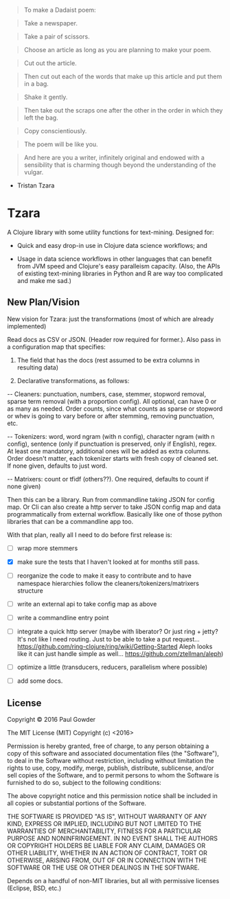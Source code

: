 
> To make a Dadaist poem:

> Take a newspaper.

> Take a pair of scissors.

> Choose an article as long as you are planning to make your poem.

> Cut out the article.

> Then cut out each of the words that make up this article and put them in a bag.

> Shake it gently.

> Then take out the scraps one after the other in the order in which they left the bag.

> Copy conscientiously.

> The poem will be like you.

> And here are you a writer, infinitely original and endowed with a sensibility that is charming though beyond the understanding of the vulgar.

- Tristan Tzara

# Tzara

A Clojure library with some utility functions for text-mining. Designed for:

- Quick and easy drop-in use in Clojure data science workflows; and

- Usage in data science workflows in other languages that can benefit from JVM speed and Clojure's easy paralleism capacity. (Also, the APIs of existing text-mining libraries in Python and R are way too complicated and make me sad.)

## New Plan/Vision

New vision for Tzara: just the transformations (most of which are already implemented)

Read docs as CSV or JSON. (Header row required for former.). Also pass in a configuration map that specifies:

1.  The field that has the docs (rest assumed to be extra columns in resulting data) 

2. Declarative transformations, as follows:

-- Cleaners: punctuation, numbers, case, stemmer, stopword removal, sparse term removal (with a proportion config).  All optional, can have 0 or as many as needed. Order counts, since what counts as sparse or stopword or whev is going to vary before or after stemming, removing punctuation, etc.

-- Tokenizers: word, word ngram (with n config), character ngram (with n config), sentence (only if punctuation is preserved, only if English), regex. At least one mandatory, additional ones will be added as extra columns. Order doesn't matter, each tokenizer starts with fresh copy of cleaned set. If none given, defaults to just word.

-- Matrixers: count or tfidf (others??).  One required, defaults to count if none given)

Then this can be a library. Run from commandline taking JSON for config map.  Or Cli can also create a http server to take JSON config map and data programmatically from external workflow. Basically like one of those python libraries that can be a commandline app too. 

With that plan, really all I need to do before first release is:

- [ ] wrap more stemmers

- [x] make sure the tests that I haven't looked at for months still pass.

- [ ] reorganize the code to make it easy to contribute and to have namespace hierarchies follow the cleaners/tokenizers/matrixers structure

- [ ] write an external api to take config map as above

- [ ] write a commandline entry point

- [ ] integrate a quick http server (maybe with liberator?  Or just ring + jetty? It's not like I need routing. Just to be able to take a put request... https://github.com/ring-clojure/ring/wiki/Getting-Started Aleph looks like it can just handle simple as well... https://github.com/ztellman/aleph)

- [ ] optimize a little (transducers, reducers, parallelism where possible)

- [ ] add some docs.




## License

Copyright © 2016 Paul Gowder

The MIT License (MIT)
Copyright (c) <2016> <Paul Gowder>

Permission is hereby granted, free of charge, to any person obtaining a copy of this software and associated documentation files (the "Software"), to deal in the Software without restriction, including without limitation the rights to use, copy, modify, merge, publish, distribute, sublicense, and/or sell copies of the Software, and to permit persons to whom the Software is furnished to do so, subject to the following conditions:

The above copyright notice and this permission notice shall be included in all copies or substantial portions of the Software.

THE SOFTWARE IS PROVIDED "AS IS", WITHOUT WARRANTY OF ANY KIND, EXPRESS OR IMPLIED, INCLUDING BUT NOT LIMITED TO THE WARRANTIES OF MERCHANTABILITY, FITNESS FOR A PARTICULAR PURPOSE AND NONINFRINGEMENT. IN NO EVENT SHALL THE AUTHORS OR COPYRIGHT HOLDERS BE LIABLE FOR ANY CLAIM, DAMAGES OR OTHER LIABILITY, WHETHER IN AN ACTION OF CONTRACT, TORT OR OTHERWISE, ARISING FROM, OUT OF OR IN CONNECTION WITH THE SOFTWARE OR THE USE OR OTHER DEALINGS IN THE SOFTWARE.

Depends on a handful of non-MIT libraries, but all with permissive licenses (Eclipse, BSD, etc.)
